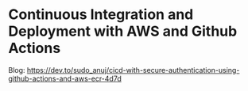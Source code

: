 # Continuous Integration and Deployment with AWS and Github Actions

Blog: 
https://dev.to/sudo_anuj/cicd-with-secure-authentication-using-github-actions-and-aws-ecr-4d7d
